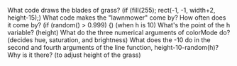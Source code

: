 What code draws the blades of grass? (if (fill(255);
    rect(-1, -1, width+2, height-15);)
What code makes the "lawnmower" come by? How often does it come by? (if (random() > 0.999) {) (when h is 10)
What's the point of the h variable? (height)
What do the three numerical arguments of colorMode do? (decides hue, saturation, and brightness)
What does the -10 do in the second and fourth arguments of the line function, height-10-random(h)? Why is it there? (to adjust height of the grass)
